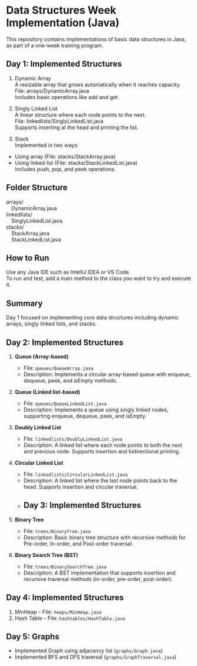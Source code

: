 # Data Structures Week Implementation (Java)

This repository contains implementations of basic data structures in Java, as part of a one-week training program.

## Day 1: Implemented Structures

1. Dynamic Array  
   A resizable array that grows automatically when it reaches capacity.  
   File: arrays/DynamicArray.java  
   Includes basic operations like add and get.

2. Singly Linked List  
   A linear structure where each node points to the next.  
   File: linkedlists/SinglyLinkedList.java  
   Supports inserting at the head and printing the list.

3. Stack  
   Implemented in two ways:
- Using array (File: stacks/StackArray.java)
- Using linked list (File: stacks/StackLinkedList.java)  
  Includes push, pop, and peek operations.

## Folder Structure

arrays/  
 DynamicArray.java  
linkedlists/  
 SinglyLinkedList.java  
stacks/  
 StackArray.java  
 StackLinkedList.java

## How to Run

Use any Java IDE such as IntelliJ IDEA or VS Code.  
To run and test, add a main method to the class you want to try and execute it.

## Summary

Day 1 focused on implementing core data structures including dynamic arrays, singly linked lists, and stacks.




## Day 2: Implemented Structures

1. **Queue (Array-based)**  
   - File: `queues/QueueArray.java`  
   - Description: Implements a circular array-based queue with enqueue, dequeue, peek, and isEmpty methods.

2. **Queue (Linked list-based)**  
   - File: `queues/QueueLinkedList.java`  
   - Description: Implements a queue using singly linked nodes, supporting enqueue, dequeue, peek, and isEmpty.

3. **Doubly Linked List**  
   - File: `linkedlists/DoublyLinkedList.java`  
   - Description: A linked list where each node points to both the next and previous node. Supports insertion and bidirectional printing.

4. **Circular Linked List**  
   - File: `linkedlists/CircularLinkedList.java`  
   - Description: A linked list where the last node points back to the head. Supports insertion and circular traversal.
   - ## Day 3: Implemented Structures

1. **Binary Tree**  
   - File: `trees/BinaryTree.java`  
   - Description: Basic binary tree structure with recursive methods for Pre-order, In-order, and Post-order traversal.

2. **Binary Search Tree (BST)**  
   - File: `trees/BinarySearchTree.java`  
   - Description: A BST implementation that supports insertion and recursive traversal methods (in-order, pre-order, post-order).

## Day 4: Implemented Structures

1. MinHeap – File: `heaps/MinHeap.java`
2. Hash Table – File: `hashtables/HashTable.java`

## Day 5: Graphs

- Implemented Graph using adjacency list (`graphs/Graph.java`)
- Implemented BFS and DFS traversal (`graphs/GraphTraversal.java`)


